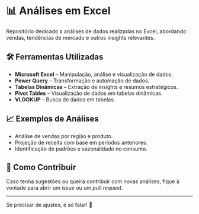 # 📊 Análises em Excel  

Repositório dedicado a análises de dados realizadas no Excel, abordando vendas, tendências de mercado e outros insights relevantes.   

## 🛠 Ferramentas Utilizadas  

- **Microsoft Excel** – Manipulação, análise e visualização de dados.  
- **Power Query** – Transformação e automação de dados.  
- **Tabelas Dinâmicas** – Extração de insights e resumos estratégicos.  
- **Pivot Tables** – Visualização de dados em tabelas dinâmicas.  
- **VLOOKUP** – Busca de dados em tabelas.

## 📈 Exemplos de Análises  

- Análise de vendas por região e produto.  
- Projeção de receita com base em períodos anteriores.  
- Identificação de padrões e sazonalidade no consumo.  

## 📌 Como Contribuir  

Caso tenha sugestões ou queira contribuir com novas análises, fique à vontade para abrir um _issue_ ou um _pull request_.  

---

Se precisar de ajustes, é só falar! 🚀